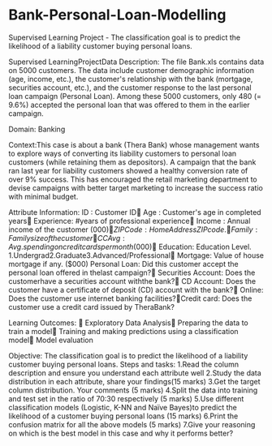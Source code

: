 # Bank-Personal-Loan-Modelling
Supervised Learning Project - The classification goal is to predict the likelihood of a liability customer buying personal loans.

Supervised LearningProjectData Description: The file Bank.xls contains data on 5000 customers. The data include customer demographic information (age, income, etc.), the customer's relationship with the bank (mortgage, securities account, etc.), and the customer response to the last personal loan campaign (Personal Loan). Among these 5000 customers, only 480 (= 9.6%) accepted the personal loan that was offered to them in the earlier campaign.

Domain: Banking

Context:This case is about a bank (Thera Bank) whose management wants to explore ways of converting its liability customers to personal loan customers (while retaining them as depositors). A campaign that the bank ran last year for liability customers showed a healthy conversion rate of over 9% success. This has encouraged the retail marketing department to devise campaigns with better target marketing to increase the success ratio with minimal budget.

Attribute Information:
ID         : Customer ID
Age       : Customer's age in completed years
Experience: #years of professional experience
Income : Annual income of the customer ($000)
ZIP Code: Home Address ZIP code.
Family: Family size of the customer
CCAvg: Avg. spending on credit cards per month ($000)
Education: Education Level. 1.Undergrad2.Graduate3.Advanced/Professional
Mortgage: Value of house mortgage if any. ($000)
Personal Loan: Did this customer accept the personal loan offered in thelast campaign?
Securities Account: Does the customerhave a securities account withthe bank?
CD Account: Does the customer have a certificate of deposit (CD) account with the bank?
Online: Does the customer use internet banking facilities?Credit card: Does the customer use a credit card issued by TheraBank?

Learning Outcomes: 
Exploratory Data Analysis
Preparing the data to train a model
Training and making predictions using a classification model
Model evaluation

Objective: The classification goal is to predict the likelihood of a liability customer buying personal loans.
Steps and tasks:
1.Read the column description and ensure you understand each attribute well 
2.Study the data distribution in each attribute, share your findings(15 marks)
3.Get the target column distribution. Your comments (5 marks)
4.Split the data into training and test set in the ratio of 70:30 respectively (5 marks)
5.Use different classification models (Logistic, K-NN and Naïve Bayes)to predict the likelihood of a customer buying personal loans (15 marks)
6.Print the confusion matrix for all the above models (5 marks)
7.Give your reasoning on which is the best model in this case and why it performs better?
